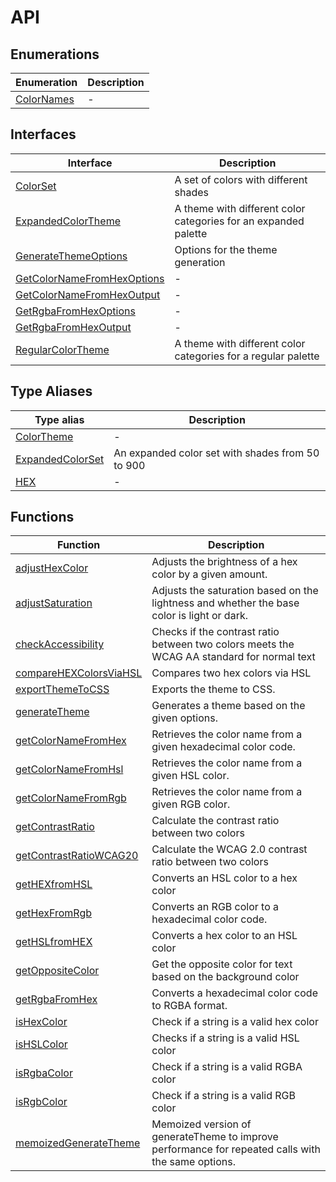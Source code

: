 # API

## Enumerations

| Enumeration | Description |
| ------ | ------ |
| [ColorNames](enumerations/ColorNames.md) | - |

## Interfaces

| Interface | Description |
| ------ | ------ |
| [ColorSet](interfaces/ColorSet.md) | A set of colors with different shades |
| [ExpandedColorTheme](interfaces/ExpandedColorTheme.md) | A theme with different color categories for an expanded palette |
| [GenerateThemeOptions](interfaces/GenerateThemeOptions.md) | Options for the theme generation |
| [GetColorNameFromHexOptions](interfaces/GetColorNameFromHexOptions.md) | - |
| [GetColorNameFromHexOutput](interfaces/GetColorNameFromHexOutput.md) | - |
| [GetRgbaFromHexOptions](interfaces/GetRgbaFromHexOptions.md) | - |
| [GetRgbaFromHexOutput](interfaces/GetRgbaFromHexOutput.md) | - |
| [RegularColorTheme](interfaces/RegularColorTheme.md) | A theme with different color categories for a regular palette |

## Type Aliases

| Type alias | Description |
| ------ | ------ |
| [ColorTheme](type-aliases/ColorTheme.md) | - |
| [ExpandedColorSet](type-aliases/ExpandedColorSet.md) | An expanded color set with shades from 50 to 900 |
| [HEX](type-aliases/HEX.md) | - |

## Functions

| Function | Description |
| ------ | ------ |
| [adjustHexColor](functions/adjustHexColor.md) | Adjusts the brightness of a hex color by a given amount. |
| [adjustSaturation](functions/adjustSaturation.md) | Adjusts the saturation based on the lightness and whether the base color is light or dark. |
| [checkAccessibility](functions/checkAccessibility.md) | Checks if the contrast ratio between two colors meets the WCAG AA standard for normal text |
| [compareHEXColorsViaHSL](functions/compareHEXColorsViaHSL.md) | Compares two hex colors via HSL |
| [exportThemeToCSS](functions/exportThemeToCSS.md) | Exports the theme to CSS. |
| [generateTheme](functions/generateTheme.md) | Generates a theme based on the given options. |
| [getColorNameFromHex](functions/getColorNameFromHex.md) | Retrieves the color name from a given hexadecimal color code. |
| [getColorNameFromHsl](functions/getColorNameFromHsl.md) | Retrieves the color name from a given HSL color. |
| [getColorNameFromRgb](functions/getColorNameFromRgb.md) | Retrieves the color name from a given RGB color. |
| [getContrastRatio](functions/getContrastRatio.md) | Calculate the contrast ratio between two colors |
| [getContrastRatioWCAG20](functions/getContrastRatioWCAG20.md) | Calculate the WCAG 2.0 contrast ratio between two colors |
| [getHEXfromHSL](functions/getHEXfromHSL.md) | Converts an HSL color to a hex color |
| [getHexFromRgb](functions/getHexFromRgb.md) | Converts an RGB color to a hexadecimal color code. |
| [getHSLfromHEX](functions/getHSLfromHEX.md) | Converts a hex color to an HSL color |
| [getOppositeColor](functions/getOppositeColor.md) | Get the opposite color for text based on the background color |
| [getRgbaFromHex](functions/getRgbaFromHex.md) | Converts a hexadecimal color code to RGBA format. |
| [isHexColor](functions/isHexColor.md) | Check if a string is a valid hex color |
| [isHSLColor](functions/isHSLColor.md) | Checks if a string is a valid HSL color |
| [isRgbaColor](functions/isRgbaColor.md) | Check if a string is a valid RGBA color |
| [isRgbColor](functions/isRgbColor.md) | Check if a string is a valid RGB color |
| [memoizedGenerateTheme](functions/memoizedGenerateTheme.md) | Memoized version of generateTheme to improve performance for repeated calls with the same options. |

